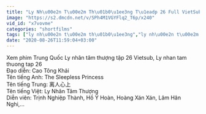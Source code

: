 ```yaml
---
title: "Ly Nh\u00e2n T\u00e2m Th\u01b0\u1ee3ng T\u1eadp 26 Full VietSub - Phim Hoa Ng\u1eef"
image: "https://s2.dmcdn.net/v/SPh4M1VGYFlq2_T6p/x240"
vid_id: "x7vovme"
categories: "shortfilms"
tags: ["ly nh\u00e2n t\u00e2m th\u01b0\u1ee3ng","ly nh\u00e2n t\u00e2m th\u01b0\u1ee3ng t\u1eadp 26","phim hoa ng\u1eef"]
date: "2020-08-26T11:59:04+03:00"
---
```

Xem phim Trung Quốc Ly nhân tâm thượng tập 26 Vietsub, Ly nhan tam thuong tap 26  <br>Đạo diễn: Cao Tông Khải  <br>Tên tiếng Anh: The Sleepless Princess  <br>Tên tiếng Trung: 离人心上  <br>Tên tiếng Việt: Ly Nhân Tâm Thượng  <br>Diễn viên: Trịnh Nghiệp Thành, Hồ Ý Hoàn, Hoàng Xán Xán, Lâm Hân Nghi,...
